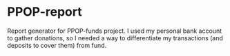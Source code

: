 # PPOP-report

Report generator for PPOP-funds project. I used my personal bank account to gather donations, so I needed a way to differentiate my transactions (and deposits to cover them) from fund.
